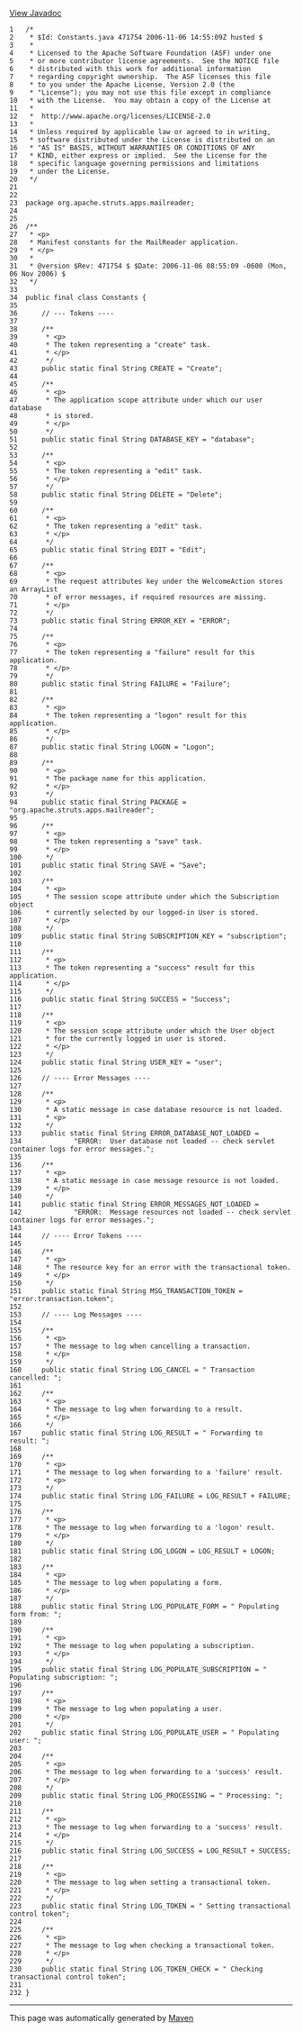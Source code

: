 [View Javadoc](../../../../../../apidocs/org/apache/struts/apps/mailreader/Constants.html.md)


    1   /*
    2    * $Id: Constants.java 471754 2006-11-06 14:55:09Z husted $
    3    *
    4    * Licensed to the Apache Software Foundation (ASF) under one
    5    * or more contributor license agreements.  See the NOTICE file
    6    * distributed with this work for additional information
    7    * regarding copyright ownership.  The ASF licenses this file
    8    * to you under the Apache License, Version 2.0 (the
    9    * "License"); you may not use this file except in compliance
    10   * with the License.  You may obtain a copy of the License at
    11   *
    12   *  http://www.apache.org/licenses/LICENSE-2.0
    13   *
    14   * Unless required by applicable law or agreed to in writing,
    15   * software distributed under the License is distributed on an
    16   * "AS IS" BASIS, WITHOUT WARRANTIES OR CONDITIONS OF ANY
    17   * KIND, either express or implied.  See the License for the
    18   * specific language governing permissions and limitations
    19   * under the License.
    20   */
    21  
    22  
    23  package org.apache.struts.apps.mailreader;
    24  
    25  
    26  /**
    27   * <p>
    28   * Manifest constants for the MailReader application.
    29   * </p>
    30   *
    31   * @version $Rev: 471754 $ $Date: 2006-11-06 08:55:09 -0600 (Mon, 06 Nov 2006) $
    32   */
    33  
    34  public final class Constants {
    35  
    36      // --- Tokens ----
    37  
    38      /**
    39       * <p>
    40       * The token representing a "create" task.
    41       * </p>
    42       */
    43      public static final String CREATE = "Create";
    44  
    45      /**
    46       * <p>
    47       * The application scope attribute under which our user database
    48       * is stored.
    49       * </p>
    50       */
    51      public static final String DATABASE_KEY = "database";
    52  
    53      /**
    54       * <p>
    55       * The token representing a "edit" task.
    56       * </p>
    57       */
    58      public static final String DELETE = "Delete";
    59  
    60      /**
    61       * <p>
    62       * The token representing a "edit" task.
    63       * </p>
    64       */
    65      public static final String EDIT = "Edit";
    66  
    67      /**
    68       * <p>
    69       * The request attributes key under the WelcomeAction stores an ArrayList
    70       * of error messages, if required resources are missing.
    71       * </p>
    72       */
    73      public static final String ERROR_KEY = "ERROR";
    74  
    75      /**
    76       * <p>
    77       * The token representing a "failure" result for this application.
    78       * </p>
    79       */
    80      public static final String FAILURE = "Failure";
    81  
    82      /**
    83       * <p>
    84       * The token representing a "logon" result for this application.
    85       * </p>
    86       */
    87      public static final String LOGON = "Logon";
    88  
    89      /**
    90       * <p>
    91       * The package name for this application.
    92       * </p>
    93       */
    94      public static final String PACKAGE = "org.apache.struts.apps.mailreader";
    95  
    96      /**
    97       * <p>
    98       * The token representing a "save" task.
    99       * </p>
    100      */
    101     public static final String SAVE = "Save";
    102 
    103     /**
    104      * <p>
    105      * The session scope attribute under which the Subscription object
    106      * currently selected by our logged-in User is stored.
    107      * </p>
    108      */
    109     public static final String SUBSCRIPTION_KEY = "subscription";
    110 
    111     /**
    112      * <p>
    113      * The token representing a "success" result for this application.
    114      * </p>
    115      */
    116     public static final String SUCCESS = "Success";
    117 
    118     /**
    119      * <p>
    120      * The session scope attribute under which the User object
    121      * for the currently logged in user is stored.
    122      * </p>
    123      */
    124     public static final String USER_KEY = "user";
    125 
    126     // ---- Error Messages ----
    127 
    128     /**
    129      * <p>
    130      * A static message in case database resource is not loaded.
    131      * <p>
    132      */
    133     public static final String ERROR_DATABASE_NOT_LOADED =
    134             "ERROR:  User database not loaded -- check servlet container logs for error messages.";
    135 
    136     /**
    137      * <p>
    138      * A static message in case message resource is not loaded.
    139      * </p>
    140      */
    141     public static final String ERROR_MESSAGES_NOT_LOADED =
    142             "ERROR:  Message resources not loaded -- check servlet container logs for error messages.";
    143 
    144     // ---- Error Tokens ----
    145 
    146     /**
    147      * <p>
    148      * The resource key for an error with the transactional token.
    149      * </p>
    150      */
    151     public static final String MSG_TRANSACTION_TOKEN = "error.transaction.token";
    152 
    153     // ---- Log Messages ----
    154 
    155     /**
    156      * <p>
    157      * The message to log when cancelling a transaction.
    158      * </p>
    159      */
    160     public static final String LOG_CANCEL = " Transaction cancelled: ";
    161 
    162     /**
    163      * <p>
    164      * The message to log when forwarding to a result.
    165      * </p>
    166      */
    167     public static final String LOG_RESULT = " Forwarding to result: ";
    168 
    169     /**
    170      * <p>
    171      * The message to log when forwarding to a 'failure' result.
    172      * <p>
    173      */
    174     public static final String LOG_FAILURE = LOG_RESULT + FAILURE;
    175 
    176     /**
    177      * <p>
    178      * The message to log when forwarding to a 'logon' result.
    179      * </p>
    180      */
    181     public static final String LOG_LOGON = LOG_RESULT + LOGON;
    182 
    183     /**
    184      * <p>
    185      * The message to log when populating a form.
    186      * </p>
    187      */
    188     public static final String LOG_POPULATE_FORM = " Populating form from: ";
    189 
    190     /**
    191      * <p>
    192      * The message to log when populating a subscription.
    193      * </p>
    194      */
    195     public static final String LOG_POPULATE_SUBSCRIPTION = " Populating subscription: ";
    196 
    197     /**
    198      * <p>
    199      * The message to log when populating a user.
    200      * </p>
    201      */
    202     public static final String LOG_POPULATE_USER = " Populating user: ";
    203 
    204     /**
    205      * <p>
    206      * The message to log when forwarding to a 'success' result.
    207      * </p>
    208      */
    209     public static final String LOG_PROCESSING = " Processing: ";
    210 
    211     /**
    212      * <p>
    213      * The message to log when forwarding to a 'success' result.
    214      * </p>
    215      */
    216     public static final String LOG_SUCCESS = LOG_RESULT + SUCCESS;
    217 
    218     /**
    219      * <p>
    220      * The message to log when setting a transactional token.
    221      * </p>
    222      */
    223     public static final String LOG_TOKEN = " Setting transactional control token";
    224 
    225     /**
    226      * <p>
    227      * The message to log when checking a transactional token.
    228      * </p>
    229      */
    230     public static final String LOG_TOKEN_CHECK = " Checking transactional control token";
    231 
    232 }

------------------------------------------------------------------------

This page was automatically generated by [Maven](http://maven.apache.org/)
